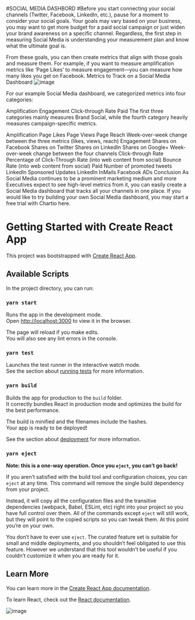 #SOCIAL MEDIA DASHBORD
#Before you start connecting your social channels (Twitter, Facebook, LinkedIn, etc.), pause for a moment to consider your social goals. Your goals may vary based on your business, you may want to get more budget for a paid social campaign or just widen your brand awareness on a specific channel. Regardless, the first step in measuring Social Media is understanding your measurement plan and know what the ultimate goal is.

From these goals, you can then create metrics that align with those goals and measure them. For example, if you want to measure amplification metrics like ‘Page Likes’ to measure engagement—you can measure how many likes you get on Facebook.
Metrics to Track on a Social Media Dashboard
![image](https://github.com/ganeshyadav10/social-media-dashboard/assets/126311739/29e8b052-1fa6-4042-b235-319a3d676ca1)

For our example Social Media dashboard, we categorized metrics into four categories:

Amplification
Engagement
Click-through Rate
Paid
The first three categories mainly measures Brand Social, while the fourth category heavily measures campaign-specific metrics.

Amplification
Page Likes
Page Views
Page Reach
Week-over-week change between the three metrics (likes, views, reach)
Engagement
Shares on Facebook
Shares on Twitter
Shares on LinkedIn
Shares on Google+
Week-over-week change between the four channels
Click-through Rate
Percentage of Click-Through Rate (into web content from social)
Bounce Rate (into web content from social)
Paid
Number of promoted tweets
LinkedIn Sponsored Updates
LinkedIn InMails
Facebook ADs
Conclusion
As Social Media continues to be a prominent marketing medium and more Executives expect to see high-level metrics from it, you can easily create a Social Media dashboard that tracks all your channels in one place. If you would like to try building your own Social Media dashboard, you may start a free trial with Chartio here.
# Getting Started with Create React App

This project was bootstrapped with [Create React App](https://github.com/facebook/create-react-app).

## Available Scripts

In the project directory, you can run:

### `yarn start`

Runs the app in the development mode.\
Open [http://localhost:3000](http://localhost:3000) to view it in the browser.

The page will reload if you make edits.\
You will also see any lint errors in the console.

### `yarn test`

Launches the test runner in the interactive watch mode.\
See the section about [running tests](https://facebook.github.io/create-react-app/docs/running-tests) for more information.

### `yarn build`

Builds the app for production to the `build` folder.\
It correctly bundles React in production mode and optimizes the build for the best performance.

The build is minified and the filenames include the hashes.\
Your app is ready to be deployed!

See the section about [deployment](https://facebook.github.io/create-react-app/docs/deployment) for more information.

### `yarn eject`

**Note: this is a one-way operation. Once you `eject`, you can’t go back!**

If you aren’t satisfied with the build tool and configuration choices, you can `eject` at any time. This command will remove the single build dependency from your project.

Instead, it will copy all the configuration files and the transitive dependencies (webpack, Babel, ESLint, etc) right into your project so you have full control over them. All of the commands except `eject` will still work, but they will point to the copied scripts so you can tweak them. At this point you’re on your own.

You don’t have to ever use `eject`. The curated feature set is suitable for small and middle deployments, and you shouldn’t feel obligated to use this feature. However we understand that this tool wouldn’t be useful if you couldn’t customize it when you are ready for it.

## Learn More

You can learn more in the [Create React App documentation](https://facebook.github.io/create-react-app/docs/getting-started).

To learn React, check out the [React documentation](https://reactjs.org/).

![image](https://github.com/ganeshyadav10/social-media-dashboard/assets/126311739/38dd4700-8e7a-4ae1-bad5-e86b30125625)
